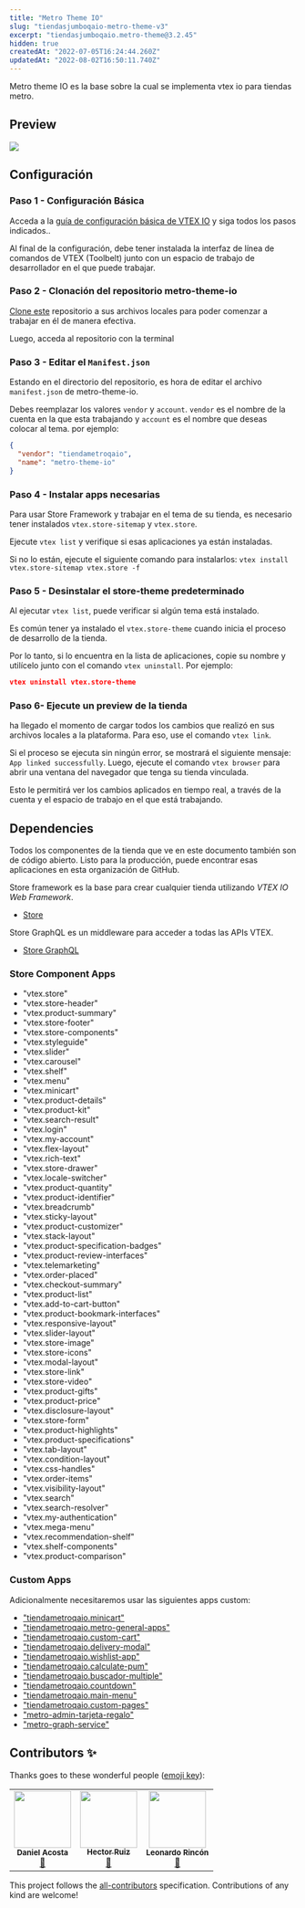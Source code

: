 ```yaml
---
title: "Metro Theme IO"
slug: "tiendasjumboqaio-metro-theme-v3"
excerpt: "tiendasjumboqaio.metro-theme@3.2.45"
hidden: true
createdAt: "2022-07-05T16:24:44.260Z"
updatedAt: "2022-08-02T16:50:11.740Z"
---
```

<!-- ALL-CONTRIBUTORS-BADGE:START - Do not remove or modify this section -->
<!-- ALL-CONTRIBUTORS-BADGE:END -->

Metro theme IO es la base sobre la cual se implementa vtex io para tiendas metro.

## Preview

<img src='../assets/image/docs/main-theme.png'/>

## Configuración

### Paso 1 - Configuración Básica

Acceda a la [guía de configuración básica de VTEX IO](https://vtex.io/docs/getting-started/build-stores-with-store-framework/1) y siga todos los pasos indicados..

Al final de la configuración, debe tener instalada la interfaz de línea de comandos de VTEX (Toolbelt) junto con un espacio de trabajo de desarrollador en el que puede trabajar.

### Paso 2 - Clonación del repositorio metro-theme-io

[Clone este](https://github.com/ITGlobers/metro-theme-IO) repositorio a sus archivos locales para poder comenzar a trabajar en él de manera efectiva.

Luego, acceda al repositorio con la terminal

### Paso 3 - Editar el `Manifest.json`

Estando en el directorio del repositorio, es hora de editar el archivo `manifest.json` de metro-theme-io.

Debes reemplazar los valores `vendor` y `account`. `vendor` es el nombre de la cuenta en la que esta trabajando y `account` es el nombre que deseas colocar al tema. por ejemplo:

```json
{
  "vendor": "tiendametroqaio",
  "name": "metro-theme-io"
}
```

### Paso 4 - Instalar apps necesarias

Para usar Store Framework y trabajar en el tema de su tienda, es necesario tener instalados `vtex.store-sitemap` y `vtex.store`.

Ejecute `vtex list` y verifique si esas aplicaciones ya están instaladas.

Si no lo están, ejecute el siguiente comando para instalarlos: `vtex install vtex.store-sitemap vtex.store -f`

### Paso 5 - Desinstalar el store-theme predeterminado

Al ejecutar `vtex list`, puede verificar si algún tema está instalado.

Es común tener ya instalado el `vtex.store-theme` cuando inicia el proceso de desarrollo de la tienda.

Por lo tanto, si lo encuentra en la lista de aplicaciones, copie su nombre y utilícelo junto con el comando `vtex uninstall`. Por ejemplo:

```json
vtex uninstall vtex.store-theme
```

### Paso 6- Ejecute un preview de la tienda

ha llegado el momento de cargar todos los cambios que realizó en sus archivos locales a la plataforma. Para eso, use el comando `vtex link`.

Si el proceso se ejecuta sin ningún error, se mostrará el siguiente mensaje: `App linked successfully`. Luego, ejecute el comando `vtex browser` para abrir una ventana del navegador que tenga su tienda vinculada.

Esto le permitirá ver los cambios aplicados en tiempo real, a través de la cuenta y el espacio de trabajo en el que está trabajando.

## Dependencies

Todos los componentes de la tienda que ve en este documento también son de código abierto. Listo para la producción, puede encontrar esas aplicaciones en esta organización de GitHub.

Store framework es la base para crear cualquier tienda utilizando _VTEX IO Web Framework_.

- [Store](https://github.com/vtex-apps/store/blob/master/README.md)

Store GraphQL es un middleware para acceder a todas las APIs VTEX.

- [Store GraphQL](https://github.com/vtex-apps/store-graphql/blob/master/docs/README.md)

### Store Component Apps

- "vtex.store"
- "vtex.store-header"
- "vtex.product-summary"
- "vtex.store-footer"
- "vtex.store-components"
- "vtex.styleguide"
- "vtex.slider"
- "vtex.carousel"
- "vtex.shelf"
- "vtex.menu"
- "vtex.minicart"
- "vtex.product-details"
- "vtex.product-kit"
- "vtex.search-result"
- "vtex.login"
- "vtex.my-account"
- "vtex.flex-layout"
- "vtex.rich-text"
- "vtex.store-drawer"
- "vtex.locale-switcher"
- "vtex.product-quantity"
- "vtex.product-identifier"
- "vtex.breadcrumb"
- "vtex.sticky-layout"
- "vtex.product-customizer"
- "vtex.stack-layout"
- "vtex.product-specification-badges"
- "vtex.product-review-interfaces"
- "vtex.telemarketing"
- "vtex.order-placed"
- "vtex.checkout-summary"
- "vtex.product-list"
- "vtex.add-to-cart-button"
- "vtex.product-bookmark-interfaces"
- "vtex.responsive-layout"
- "vtex.slider-layout"
- "vtex.store-image"
- "vtex.store-icons"
- "vtex.modal-layout"
- "vtex.store-link"
- "vtex.store-video"
- "vtex.product-gifts"
- "vtex.product-price"
- "vtex.disclosure-layout"
- "vtex.store-form"
- "vtex.product-highlights"
- "vtex.product-specifications"
- "vtex.tab-layout"
- "vtex.condition-layout"
- "vtex.css-handles"
- "vtex.order-items"
- "vtex.visibility-layout"
- "vtex.search"
- "vtex.search-resolver"
- "vtex.my-authentication"
- "vtex.mega-menu"
- "vtex.recommendation-shelf"
- "vtex.shelf-components"
- "vtex.product-comparison"

### Custom Apps

Adicionalmente necesitaremos usar las siguientes apps custom: 

- ["tiendametroqaio.minicart"](https://github.com/ITGlobers/metro-minicart)
- ["tiendametroqaio.metro-general-apps"](https://github.com/ITGlobers/metro-general-apps-io)
- ["tiendametroqaio.custom-cart"](https://github.com/ITGlobers/metro-custom-cart)
- ["tiendametroqaio.delivery-modal"](https://github.com/ITGlobers/metro-delivery-modal)
- ["tiendametroqaio.wishlist-app"](https://github.com/ITGlobers/metro-wishlist)
- ["tiendametroqaio.calculate-pum"](https://github.com/ITGlobers/metro-pum-io)
- ["tiendametroqaio.buscador-multiple"](https://github.com/ITGlobers/metro-buscador-multiple)
- ["tiendametroqaio.countdown"](https://github.com/ITGlobers/metro-countdown-app)
- ["tiendametroqaio.main-menu"](https://github.com/ITGlobers/metro-mega-menu)
- ["tiendametroqaio.custom-pages"](https://github.com/ITGlobers/metro-custom-pages)
- ["metro-admin-tarjeta-regalo"](https://github.com/ITGlobers/metro-admin-tarjeta-regalo)
- ["metro-graph-service"](https://github.com/ITGlobers/metro-graph-service)

<!-- ## Contributing

Check it out [how to contribute](https://github.com/vtex-apps/awesome-io#contributing) with this project. -->

## Contributors ✨

Thanks goes to these wonderful people ([emoji key](https://allcontributors.org/docs/en/emoji-key)):

<!-- ALL-CONTRIBUTORS-LIST:START - Do not remove or modify this section -->
<!-- prettier-ignore-start -->
<!-- markdownlint-disable -->
<table>
  <tr>
    <td align="center"><img src="https://avatars.githubusercontent.com/u/63118722?v=4" width="100px;" alt=""/><br /><sub><b>Daniel Acosta</b></sub></a><br /><a href="https://github.com/deacostac" title="Documentation">📖</td>
    <td align="center"><a href="http://www.hruiz.com"><img src="https://avatars.githubusercontent.com/u/75335391?v=4" width="100px;" alt=""/><br /><sub><b>Hector Ruiz</b></sub></a><br /><a href="https://github.com/hruiz13" title="Documentation">📖</a></td>
   <td align="center"><img src="https://avatars.githubusercontent.com/u/75432596?v=4" width="100px;" alt=""/><br /><sub><b>Leonardo Rincón</b></sub></a><br /><a href="https://github.com/LeoRincon" title="Documentation">📖</td>
  </tr>
</table>

<!-- markdownlint-enable -->
<!-- prettier-ignore-end -->

<!-- ALL-CONTRIBUTORS-LIST:END -->

This project follows the [all-contributors](https://github.com/all-contributors/all-contributors) specification. Contributions of any kind are welcome!

<!-- DOCS-IGNORE:end -->